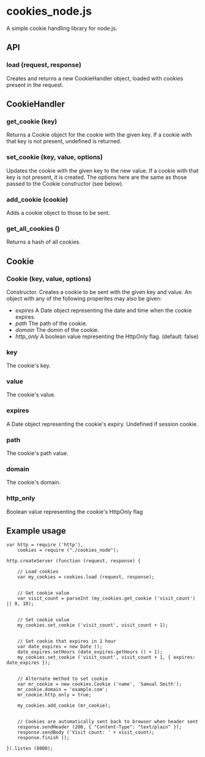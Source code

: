 

cookies_node.js
===============

A simple cookie handling library for node.js.



API
---

### load (request, response)

Creates and returns a new CookieHandler object, loaded with cookies present in the request.



CookieHandler
-------------

### get_cookie (key)

Returns a Cookie object for the cookie with the given key. If a cookie with that key is not present, undefined is returned. 

### set_cookie (key, value, options)

Updates the cookie with the given key to the new value. If a cookie with that key is not present, it is created. The options here are the same as those passed to the Cookie constructor (see below).

### add_cookie (cookie)

Adds a cookie object to those to be sent.

### get_all_cookies ()

Returns a hash of all cookies.



Cookie
------

### Cookie (key, value, options)

Constructor. Creates a cookie to be sent with the given key and value. An object with any of the following properites may also be given: 

* _expires_ A Date object representing the date and time when the cookie expires.
* _path_ The path of the cookie.
* _domain_ The domin of the cookie.
* _http_only_ A boolean value representing the HttpOnly flag. (default: false)

### key

The cookie's key.

### value

The cookie's value.

### expires

A Date object representing the cookie's expiry. Undefined if session cookie.

### path

The cookie's path value.

### domain

The cookie's domain.

### http_only

Boolean value representing the cookie's HttpOnly flag



Example usage
-------------

	var http = require ('http'),
		cookies = require ("./cookies_node");

	http.createServer (function (request, response) {

		// Load cookies
		var my_cookies = cookies.load (request, response);
	
		
		// Get cookie value
		var visit_count = parseInt (my_cookies.get_cookie ('visit_count') || 0, 10);
				
	
		// Set cookie value
		my_cookies.set_cookie ('visit_count', visit_count + 1);
		
	
		// Set cookie that expires in 1 hour
		var date_expires = new Date ();
		date_expires.setHours (date_expires.getHours () + 1);
		my_cookies.set_cookie ('visit_count', visit_count + 1, { expires: date_expires });
		
	
		// Alternate method to set cookie
		var mr_cookie = new cookies.Cookie ('name', 'Samual Smith');
		mr_cookie.domain = 'example.com';
		mr_cookie.http_only = true;
	
		my_cookies.add_cookie (mr_cookie);
	
	
		// Cookies are automatically sent back to browser when header sent	
		response.sendHeader (200, { "Content-Type": "text/plain" });
		response.sendBody ('Visit count: ' + visit_count);
		response.finish ();

	}).listen (8000);

